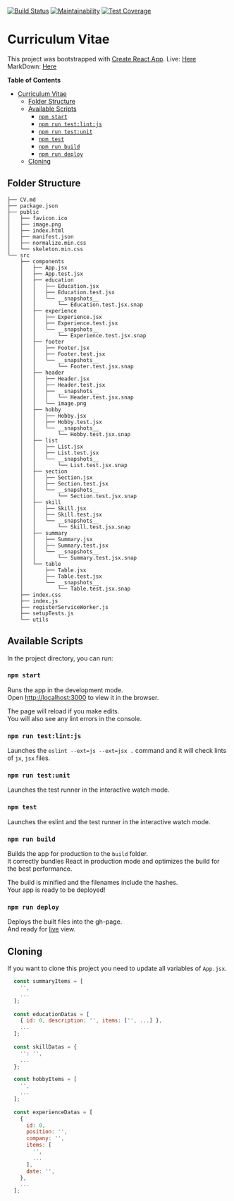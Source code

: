 [![Build Status](https://travis-ci.org/enkhee-Osiris/curriculum_vitae.svg?branch=develop)](https://travis-ci.org/enkhee-Osiris/curriculum_vitae)
[![Maintainability](https://api.codeclimate.com/v1/badges/fc7423cb3bd49a908d5e/maintainability)](https://codeclimate.com/github/enkhee-Osiris/curriculum_vitae/maintainability)
[![Test Coverage](https://api.codeclimate.com/v1/badges/fc7423cb3bd49a908d5e/test_coverage)](https://codeclimate.com/github/enkhee-Osiris/curriculum_vitae/test_coverage)

# Curriculum Vitae

This project was bootstrapped with [Create React App](https://github.com/facebookincubator/create-react-app).
Live: [Here](https://enkhee-osiris.github.io/curriculum_vitae)
MarkDown: [Here](https://github.com/enkhee-Osiris/curriculum_vitae/blob/master/CV.md)

<!-- markdown-toc start - Don't edit this section. Run M-x markdown-toc-refresh-toc -->
**Table of Contents**

- [Curriculum Vitae](#curriculum-vitae)
    - [Folder Structure](#folder-structure)
    - [Available Scripts](#available-scripts)
        - [`npm start`](#npm-start)
        - [`npm run test:lint:js`](#npm-run-testlintjs)
        - [`npm run test:unit`](#npm-run-testunit)
        - [`npm test`](#npm-test)
        - [`npm run build`](#npm-run-build)
        - [`npm run deploy`](#npm-run-deploy)
    - [Cloning](#cloning)

<!-- markdown-toc end -->

## Folder Structure

```
├── CV.md
├── package.json
├── public
│   ├── favicon.ico
│   ├── image.png
│   ├── index.html
│   ├── manifest.json
│   ├── normalize.min.css
│   └── skeleton.min.css
└── src
    ├── components
    │   ├── App.jsx
    │   ├── App.test.jsx
    │   ├── education
    │   │   ├── Education.jsx
    │   │   ├── Education.test.jsx
    │   │   └── __snapshots__
    │   │       └── Education.test.jsx.snap
    │   ├── experience
    │   │   ├── Experience.jsx
    │   │   ├── Experience.test.jsx
    │   │   └── __snapshots__
    │   │       └── Experience.test.jsx.snap
    │   ├── footer
    │   │   ├── Footer.jsx
    │   │   ├── Footer.test.jsx
    │   │   └── __snapshots__
    │   │       └── Footer.test.jsx.snap
    │   ├── header
    │   │   ├── Header.jsx
    │   │   ├── Header.test.jsx
    │   │   ├── __snapshots__
    │   │   │   └── Header.test.jsx.snap
    │   │   └── image.png
    │   ├── hobby
    │   │   ├── Hobby.jsx
    │   │   ├── Hobby.test.jsx
    │   │   └── __snapshots__
    │   │       └── Hobby.test.jsx.snap
    │   ├── list
    │   │   ├── List.jsx
    │   │   ├── List.test.jsx
    │   │   └── __snapshots__
    │   │       └── List.test.jsx.snap
    │   ├── section
    │   │   ├── Section.jsx
    │   │   ├── Section.test.jsx
    │   │   └── __snapshots__
    │   │       └── Section.test.jsx.snap
    │   ├── skill
    │   │   ├── Skill.jsx
    │   │   ├── Skill.test.jsx
    │   │   └── __snapshots__
    │   │       └── Skill.test.jsx.snap
    │   ├── summary
    │   │   ├── Summary.jsx
    │   │   ├── Summary.test.jsx
    │   │   └── __snapshots__
    │   │       └── Summary.test.jsx.snap
    │   └── table
    │       ├── Table.jsx
    │       ├── Table.test.jsx
    │       └── __snapshots__
    │           └── Table.test.jsx.snap
    ├── index.css
    ├── index.js
    ├── registerServiceWorker.js
    ├── setupTests.js
    └── utils
```

## Available Scripts

In the project directory, you can run:

### `npm start`

Runs the app in the development mode.<br>
Open [http://localhost:3000](http://localhost:3000) to view it in the browser.

The page will reload if you make edits.<br>
You will also see any lint errors in the console.

### `npm run test:lint:js`

Launches the `eslint --ext=js --ext=jsx .` command and 
it will check lints of `jx`, `jsx` files. 

### `npm run test:unit`

Launches the test runner in the interactive watch mode.

### `npm test`

Launches the eslint and the test runner in the interactive watch mode.

### `npm run build`

Builds the app for production to the `build` folder.<br>
It correctly bundles React in production mode and optimizes the build for the best performance.

The build is minified and the filenames include the hashes.<br>
Your app is ready to be deployed!

### `npm run deploy`

Deploys the built files into the gh-page.<br>
And ready for [live](https://enkhee-osiris.github.io/curriculum_vitae) view.

## Cloning

If you want to clone this project you need to update all variables of `App.jsx`.

```javascript
  const summaryItems = [
    '',
    ...
  ];
  
  const educationDatas = [
    { id: 0, description: '', items: ['', ...] },
    ...
  ];
  
  const skillDatas = {
    '': '',
    ...
  };

  const hobbyItems = [
    '',
    ...
  ];
    
  const experienceDatas = [
    {
      id: 0,
      position: '',
      company: '',
      items: [
        '',
        ...
      ],
      date: '',
    },
    ...
  ];
```
